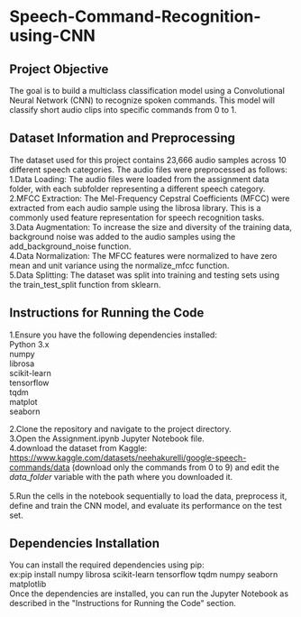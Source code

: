 # Speech-Command-Recognition-using-CNN

## Project Objective
The goal is to build a multiclass classification model using a Convolutional Neural Network (CNN) to recognize spoken commands. This model will classify short audio clips into specific commands from 0 to 1.
## Dataset Information and Preprocessing
The dataset used for this project contains 23,666 audio samples across 10 different speech categories. The audio files were preprocessed as follows:
1.Data Loading: The audio files were loaded from the assignment data folder, with each subfolder representing a different speech category. <br>
2.MFCC Extraction: The Mel-Frequency Cepstral Coefficients (MFCC) were extracted from each audio sample using the librosa library. This is a commonly used feature representation for speech recognition tasks.<br>
3.Data Augmentation: To increase the size and diversity of the training data, background noise was added to the audio samples using the add_background_noise function.<br>
4.Data Normalization: The MFCC features were normalized to have zero mean and unit variance using the normalize_mfcc function.<br>
5.Data Splitting: The dataset was split into training and testing sets using the train_test_split function from sklearn.<br>

## Instructions for Running the Code<br>

1.Ensure you have the following dependencies installed:<br>
  Python 3.x<br>
  numpy<br>
  librosa<br>
  scikit-learn<br>
  tensorflow<br>
  tqdm<br>
  matplot<br>
  seaborn<br>

2.Clone the repository and navigate to the project directory.<br>
3.Open the Assignment.ipynb Jupyter Notebook file.<br>
4.download the dataset from Kaggle: https://www.kaggle.com/datasets/neehakurelli/google-speech-commands/data (download only the commands from 0 to 9) and edit the *data_folder* variable with the path where you downloaded it. <br>
<br>
5.Run the cells in the notebook sequentially to load the data, preprocess it, define and train the CNN model, and evaluate its performance on the test set. <br>

## Dependencies Installation<br>
You can install the required dependencies using pip:<br>
ex:pip install numpy librosa scikit-learn tensorflow tqdm numpy seaborn matplotlib<br>
Once the dependencies are installed, you can run the Jupyter Notebook as described in the "Instructions for Running the Code" section.<br>
